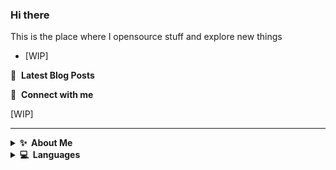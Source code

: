 <!---
MrMichelr/MrMichelr is a ✨ special ✨ repository because its `README.md` (this file) appears on your GitHub profile.
You can click the Preview link to take a look at your changes.
--->
### Hi there
This is the place where I opensource stuff and explore new things

- [WIP]


📕 &nbsp;**Latest Blog Posts**
<!-- BLOG-POST-LIST:START -->
<!-- BLOG-POST-LIST:END -->

🔗 &nbsp;**Connect with me**

[WIP]


---
<!-- 
Accordeon 
-->

<details>
  <summary><b>✨&nbsp;&nbsp;About&nbsp;Me</b></summary>
  <br/>
  
  Text here
</details>

<details>
  <summary><b>💻&nbsp;&nbsp;Languages</b></summary>
  <br/>
  
  Text here
</details>
